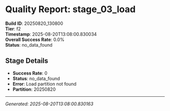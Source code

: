 # Quality Report: stage_03_load

**Build ID**: 20250820_130800  
**Tier**: f2  
**Timestamp**: 2025-08-20T13:08:00.830034  
**Overall Success Rate**: 0.0%  
**Status**: no_data_found

## Stage Details

- **Success Rate**: 0
- **Status**: no_data_found
- **Error**: Load partition not found
- **Partition**: 20250820

---
*Generated: 2025-08-20T13:08:00.830163*

